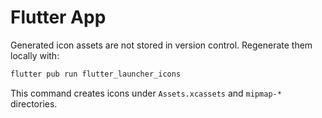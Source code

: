 # Flutter App

Generated icon assets are not stored in version control. Regenerate them locally with:

```sh
flutter pub run flutter_launcher_icons
```

This command creates icons under `Assets.xcassets` and `mipmap-*` directories.
